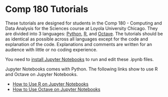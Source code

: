 # Comp 180 Tutorials
These tutorials are designed for students in the Comp 180 - Computing and Data Analysis for the Sciences course at Loyola University Chicago. They are divided into 3 languages: [Python]( https://www.python.org/), [R]( https://www.r-project.org/), and [Octave]( https://www.gnu.org/software/octave/). The tutorials should be as identical as possible across all languages except for the code and explanation of the code. Explanations and comments are written for an audience with little or no coding experience. 

You need to [install Jupyter Notebooks](https://docs.google.com/document/d/1SHHqw0aDHrUk46fSaItzUg7zm14Fr_xHka7K-Tc6KCA/edit?usp=sharing) to run and edit these .ipynb files.

Jupyter Notebooks comes with Python. The following links show to use R and Octave on Jupyter Notebooks.

* [How to Use R on Jupyter Notebooks]( https://docs.google.com/document/d/1Fe_YoKUkTXbdsPHmpgcb3Ax7f8ZQdK2zajXumWKF470/edit?usp=sharing)
* [How to Use Octave on Jupyter Notebooks]( https://docs.google.com/document/d/1Ket4YPLLJNvmAUvZ395vpjA-vTmf-PMEhnTKJ30jNPw/edit?usp=sharing)
